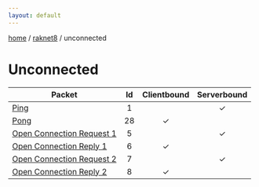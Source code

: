 ```yaml
---
layout: default
---
```


[home](/)  /  [raknet8](/protocol/raknet8)  /  unconnected

# Unconnected

Packet | Id | Clientbound | Serverbound
---|:---:|:---:|:---:
[Ping](unconnectedping) | 1 |   | ✓
[Pong](unconnectedpong) | 28 | ✓ |  
[Open Connection Request 1](unconnectedopen-connection-request-1) | 5 |   | ✓
[Open Connection Reply 1](unconnectedopen-connection-reply-1) | 6 | ✓ |  
[Open Connection Request 2](unconnectedopen-connection-request-2) | 7 |   | ✓
[Open Connection Reply 2](unconnectedopen-connection-reply-2) | 8 | ✓ |  

